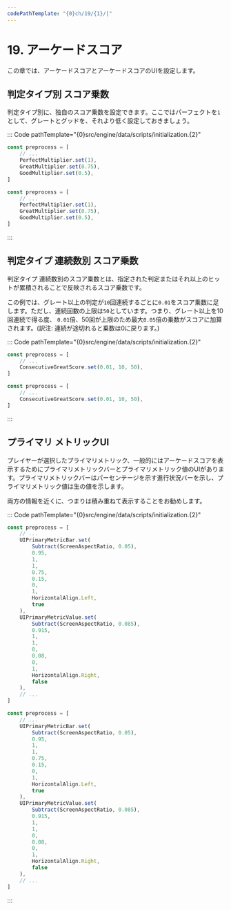 ```yaml
---
codePathTemplate: "{0}ch/19/{1}/|"
---
```


# 19. アーケードスコア

この章では、アーケードスコアとアーケードスコアのUIを設定します。

## 判定タイプ別 スコア乗数

判定タイプ別に、独自のスコア乗数を設定できます。ここではパーフェクトを`1`として、グレートとグッドを、それより低く設定しておきましょう。

::: Code pathTemplate="{0}src/engine/data/scripts/initialization.{2}"

```ts
const preprocess = [
    // ...
    PerfectMultiplier.set(1),
    GreatMultiplier.set(0.75),
    GoodMultiplier.set(0.5),
]
```

```js
const preprocess = [
    // ...
    PerfectMultiplier.set(1),
    GreatMultiplier.set(0.75),
    GoodMultiplier.set(0.5),
]
```

:::

## 判定タイプ 連続数別 スコア乗数

判定タイプ 連続数別のスコア乗数とは、指定された判定またはそれ以上のヒットが累積されることで反映されるスコア乗数です。

この例では、グレート以上の判定が`10`回連続するごとに`0.01`をスコア乗数に足します。ただし、連続回数の上限は`50`としています。つまり、グレート以上を10回連続で得る度、 `0.01`倍、50回が上限のため最大`0.05`倍の乗数がスコアに加算されます。(訳注: 連続が途切れると乗数は0に戻ります。)

::: Code pathTemplate="{0}src/engine/data/scripts/initialization.{2}"

```ts
const preprocess = [
    // ...
    ConsecutiveGreatScore.set(0.01, 10, 50),
]
```

```js
const preprocess = [
    // ...
    ConsecutiveGreatScore.set(0.01, 10, 50),
]
```

:::

## プライマリ メトリックUI

プレイヤーが選択したプライマリメトリック、一般的にはアーケードスコアを表示するためにプライマリメトリックバーとプライマリメトリック値のUIがあります。プライマリメトリックバーはパーセンテージを示す進行状況バーを示し、プライマリメトリック値は生の値を示します。

両方の情報を近くに、つまりは積み重ねて表示することをお勧めします。

::: Code pathTemplate="{0}src/engine/data/scripts/initialization.{2}"

```ts
const preprocess = [
    // ...
    UIPrimaryMetricBar.set(
        Subtract(ScreenAspectRatio, 0.05),
        0.95,
        1,
        1,
        0.75,
        0.15,
        0,
        1,
        HorizontalAlign.Left,
        true
    ),
    UIPrimaryMetricValue.set(
        Subtract(ScreenAspectRatio, 0.085),
        0.915,
        1,
        1,
        0,
        0.08,
        0,
        1,
        HorizontalAlign.Right,
        false
    ),
    // ...
]
```

```js
const preprocess = [
    // ...
    UIPrimaryMetricBar.set(
        Subtract(ScreenAspectRatio, 0.05),
        0.95,
        1,
        1,
        0.75,
        0.15,
        0,
        1,
        HorizontalAlign.Left,
        true
    ),
    UIPrimaryMetricValue.set(
        Subtract(ScreenAspectRatio, 0.085),
        0.915,
        1,
        1,
        0,
        0.08,
        0,
        1,
        HorizontalAlign.Right,
        false
    ),
    // ...
]
```

:::
